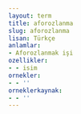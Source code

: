 ```yaml
---
layout: term
title: aforozlanma
slug: aforozlanma
lisan: Türkçe
anlamlar:
- Aforozlanmak işi
ozellikler:
- - isim
ornekler:
- - ''
orneklerkaynak:
- - ''
---
```

